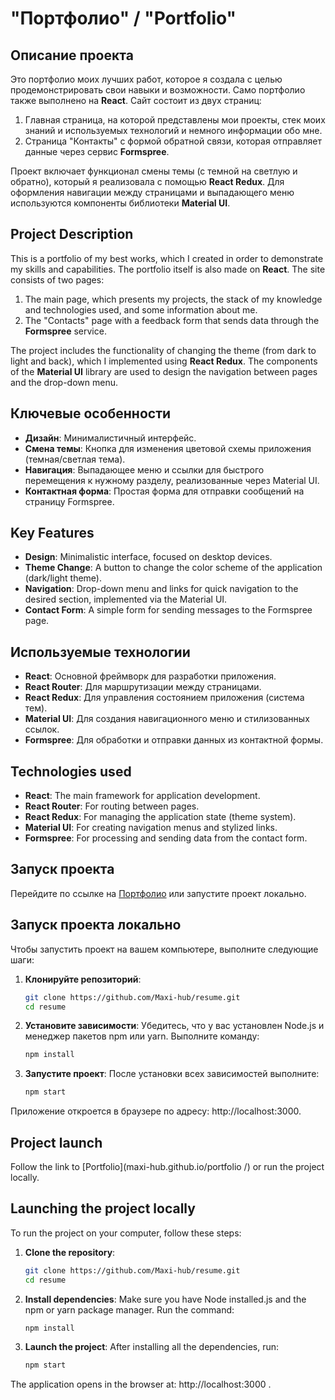 # "Портфолио" / "Portfolio"

## Описание проекта
Это портфолио моих лучших работ, которое я создала с целью продемонстрировать свои навыки и возможности. Само портфолио также выполнено на **React**.
Сайт состоит из двух страниц:  
1. Главная страница, на которой представлены мои проекты, стек моих знаний и используемых технологий и немного информации обо мне.  
2. Страница "Контакты" с формой обратной связи, которая отправляет данные через сервис **Formspree**.  

Проект включает функционал смены темы (с темной на светлую и обратно), который я реализовала с помощью **React Redux**. Для оформления навигации между страницами и выпадающего меню используются компоненты библиотеки **Material UI**.

## Project Description
This is a portfolio of my best works, which I created in order to demonstrate my skills and capabilities. The portfolio itself is also made on **React**.
The site consists of two pages:
1. The main page, which presents my projects, the stack of my knowledge and technologies used, and some information about me.  
2. The "Contacts" page with a feedback form that sends data through the **Formspree** service.  

The project includes the functionality of changing the theme (from dark to light and back), which I implemented using **React Redux**. The components of the **Material UI** library are used to design the navigation between pages and the drop-down menu.


## Ключевые особенности
- **Дизайн**: Минималистичный интерфейс.  
- **Смена темы**: Кнопка для изменения цветовой схемы приложения (темная/светлая тема).  
- **Навигация**: Выпадающее меню и ссылки для быстрого перемещения к нужному разделу, реализованные через Material UI.  
- **Контактная форма**: Простая форма для отправки сообщений на страницу Formspree.  

## Key Features
- **Design**: Minimalistic interface, focused on desktop devices.  
- **Theme Change**: A button to change the color scheme of the application (dark/light theme).  
- **Navigation**: Drop-down menu and links for quick navigation to the desired section, implemented via the Material UI.  
- **Contact Form**: A simple form for sending messages to the Formspree page.


## Используемые технологии
- **React**: Основной фреймворк для разработки приложения.
- **React Router**: Для маршрутизации между страницами.
- **React Redux**: Для управления состоянием приложения (система тем).  
- **Material UI**: Для создания навигационного меню и стилизованных ссылок.  
- **Formspree**: Для обработки и отправки данных из контактной формы.  

## Technologies used
- **React**: The main framework for application development.
- **React Router**: For routing between pages.
- **React Redux**: For managing the application state (theme system).  
- **Material UI**: For creating navigation menus and stylized links.  
- **Formspree**: For processing and sending data from the contact form.


## Запуск проекта 
Перейдите по ссылке на [Портфолио](maxi-hub.github.io/portfolio/) или запустите проект локально.

## Запуск проекта локально
Чтобы запустить проект на вашем компьютере, выполните следующие шаги:

1. **Клонируйте репозиторий**:
   ```bash
   git clone https://github.com/Maxi-hub/resume.git
   cd resume

2. **Установите зависимости**: 
Убедитесь, что у вас установлен Node.js и менеджер пакетов npm или yarn. Выполните команду:
    ```bash
    npm install

3. **Запустите проект**: 
После установки всех зависимостей выполните:
    ```bash
    npm start

Приложение откроется в браузере по адресу: http://localhost:3000.


## Project launch 
Follow the link to [Portfolio](maxi-hub.github.io/portfolio /) or run the project locally.

## Launching the project locally
To run the project on your computer, follow these steps:

1. **Clone the repository**:
    ```bash
   git clone https://github.com/Maxi-hub/resume.git
   cd resume

2. **Install dependencies**:
Make sure you have Node installed.js and the npm or yarn package manager. Run the command:
    ```bash
    npm install

3. **Launch the project**: 
After installing all the dependencies, run:
    ```bash
    npm start

The application opens in the browser at: http://localhost:3000 .
